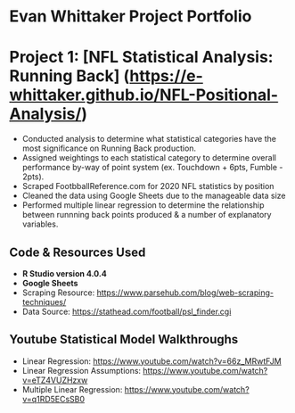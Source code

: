 # Evan Whittaker Project Portfolio 

# Project 1: [NFL Statistical Analysis: Running Back] (https://e-whittaker.github.io/NFL-Positional-Analysis/)
* Conducted analysis to determine what statistical categories have the most significance on Running Back production.
* Assigned weightings to each statistical category to determine overall performance by-way of point system (ex. Touchdown + 6pts, Fumble - 2pts).
* Scraped FootbballReference.com for 2020 NFL statistics by position
* Cleaned the data using Google Sheets due to the manageable data size
* Performed multiple linear regression to determine the relationship between runnning back points produced & a number of explanatory variables.

## Code & Resources Used
* **R Studio version 4.0.4**
* **Google Sheets**
* Scraping Resource: https://www.parsehub.com/blog/web-scraping-techniques/ 
* Data Source: https://stathead.com/football/psl_finder.cgi 

## Youtube Statistical Model Walkthroughs
* Linear Regression: https://www.youtube.com/watch?v=66z_MRwtFJM
* Linear Regression Assumptions: https://www.youtube.com/watch?v=eTZ4VUZHzxw
* Multiple Linear Regression: https://www.youtube.com/watch?v=q1RD5ECsSB0
